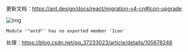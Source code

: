 更新文档：https://ant.design/docs/react/migration-v4-cn#Icon-upgrade

![img](https://tva1.sinaimg.cn/large/e6c9d24ely1h1hvz8byy5j20l004274i.jpg)


```
Module '"antd"' has no exported member 'Icon'
```

处理：https://blog.csdn.net/qq_37233023/article/details/105678248